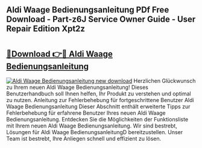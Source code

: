## Aldi Waage Bedienungsanleitung PDf Free Download - Part-z6J Service Owner Guide - User Repair Edition Xpt2z

# <h2><a href="http://df2ln5.blite.top/?on=Aldi+Waage+Bedienungsanleitung">🔗Download 👉🔴 Aldi Waage Bedienungsanleitung</a></h2>

[![Aldi Waage Bedienungsanleitung new download](https://i.imgur.com/lujVjoI.png)](http://df2ln5.blite.top/?on=Aldi+Waage+Bedienungsanleitung)
Herzlichen Glückwunsch zu Ihrem neuen Aldi Waage Bedienungsanleitung! Dieses Benutzerhandbuch soll Ihnen helfen, Ihr Produkt zu verstehen und optimal zu nutzen. Anleitung zur Fehlerbehebung für fortgeschrittene Benutzer Aldi Waage Bedienungsanleitung Dieser Abschnitt enthält erweiterte Tipps zur Fehlerbehebung für erfahrene Benutzer Ihres neuen Aldi Waage Bedienungsanleitung. Entdecken Sie die Möglichkeiten der Funktionsliste mit Ihrem neuen Aldi Waage Bedienungsanleitung. Wir sind bestrebt, Lösungen für Aldi Waage BedienungsanleitungD bereitzustellen. Unser Team ist bestrebt, Ihre Anliegen schnell und effizient zu lösen.
